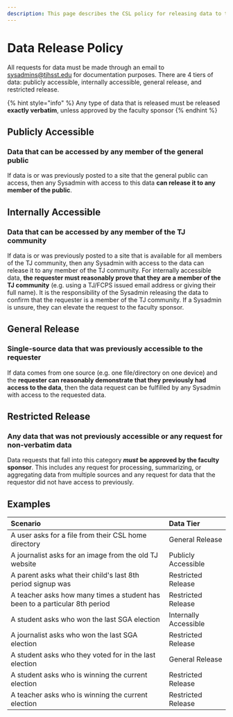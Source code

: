```yaml
---
description: This page describes the CSL policy for releasing data to the public
---
```


# Data Release Policy

All requests for data must be made through an email to sysadmins@tjhsst.edu for documentation purposes. There are 4 tiers of data: publicly accessible, internally accessible, general release, and restricted release.

{% hint style="info" %}
Any type of data that is released must be released **exactly verbatim**, unless approved by the faculty sponsor
{% endhint %}

## Publicly Accessible

### Data that can be accessed by any member of the general public

If data is or was previously posted to a site that the general public can access, then any Sysadmin with access to this data **can release it to any member of the public**.

## Internally Accessible

### Data that can be accessed by any member of the TJ community

If data is or was previously posted to a site that is available for all members of the TJ community, then any Sysadmin with access to the data can release it to any member of the TJ community. For internally accessible data, **the requester must reasonably prove that they are a member of the TJ community** \(e.g. using a TJ/FCPS issued email address or giving their full name\). It is the responsibility of the Sysadmin releasing the data to confirm that the requester is a member of the TJ community. If a Sysadmin is unsure, they can elevate the request to the faculty sponsor.

## General Release

### Single-source data that was previously accessible to the requester

If data comes from one source \(e.g. one file/directory on one device\) and the **requester can reasonably demonstrate that they previously had access to the data**, then the data request can be fulfilled by any Sysadmin with access to the requested data.

## Restricted Release

### Any data that was not previously accessible or any request for non-verbatim data

Data requests that fall into this category _**must**_ **be approved by the faculty sponsor**. This includes any request for processing, summarizing, or aggregating data from multiple sources and any request for data that the requestor did not have access to previously.

## Examples

| Scenario | Data Tier |
| :--- | :--- |
| A user asks for a file from their CSL home directory | General Release |
| A journalist asks for an image from the old TJ website | Publicly Accessible |
| A parent asks what their child's last 8th period signup was | Restricted Release |
| A teacher asks how many times a student has been to a particular 8th period | Restricted Release |
| A student asks who won the last SGA election | Internally Accessible |
| A journalist asks who won the last SGA election | Restricted Release |
| A student asks who they voted for in the last election | General Release |
| A student asks who is winning the current election | Restricted Release |
| A teacher asks who is winning the current election | Restricted Release |


